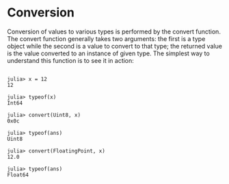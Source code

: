 Conversion
==============
Conversion of values to various types is performed by the convert function. The convert function generally takes two arguments: the first is a type object while the second is a value to convert to that type; the returned value is the value converted to an instance of given type. The simplest way to understand this function is to see it in action:

<pre><code>
julia> x = 12
12

julia> typeof(x)
Int64

julia> convert(Uint8, x)
0x0c

julia> typeof(ans)
Uint8

julia> convert(FloatingPoint, x)
12.0

julia> typeof(ans)
Float64
</code></pre>
